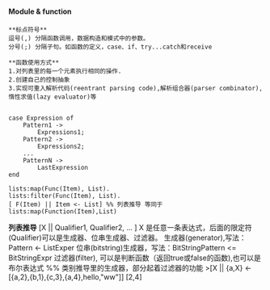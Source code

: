 #### Module & function

	**标点符号**
	逗号(,) 分隔函数调用，数据构造和模式中的参数。
	分号(;) 分隔子句。如函数的定义，case、if、try...catch和receive

	**函数使用方式**
	1.对列表里的每一个元素执行相同的操作.
	2.创建自己的控制抽象
	3.实现可重入解析代码(reentrant parsing code),解析组合器(parser combinator),惰性求值(lazy evaluator)等


	case Expression of
		Pattern1 ->
			Expressions1;
		Pattern2 ->
			Expressions2;
		...
		PatternN ->
			LastExpression
	end

	lists:map(Func(Item), List).
	lists:filter(Func(Item), List).
	[ F(Item) || Item <- List] %% 列表推导 等同于 lists:map(Function(Item),List)

**列表推导**
	[X || Qualifier1, Qualifier2, ... ]
	X 是任意一条表达式，后面的限定符(Qualifier)可以是生成器、位串生成器、过滤器。
	生成器(generator),写法： Pattern <- ListExper
	位串(bitstring)生成器，写法：BitStringPattern <= BitStringExpr
	过滤器(filter), 可以是判断函数（返回true或false的函数),也可以是布尔表达式
	%% 类别推导里的生成器，部分起着过滤器的功能
	>[X || {a,X} <- [{a,2},{b,1},{c,3},{a,4},hello,"ww"]]
	[2,4]
